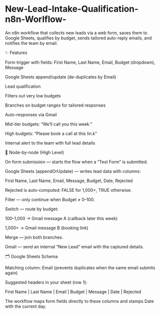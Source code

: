 # New-Lead-Intake-Qualification-n8n-Worlflow-

An n8n workflow that collects new leads via a web form, saves them to Google Sheets, qualifies by budget, sends tailored auto-reply emails, and notifies the team by email.

✨ Features

Form trigger with fields: First Name, Last Name, Email, Budget (dropdown), Message

Google Sheets append/update (de-duplicates by Email)

Lead qualification

Filters out very low budgets

Branches on budget ranges for tailored responses

Auto-responses via Gmail

Mid-tier budgets: “We’ll call you this week.”

High budgets: “Please book a call at this lin.k”

Internal alert to the team with full lead details


🧩 Node-by-node (High Level)

On form submission — starts the flow when a “Test Form” is submitted.

Google Sheets (appendOrUpdate) — writes lead data with columns:

First Name, Last Name, Email, Message, Budget, Date, Rejected

Rejected is auto-computed: FALSE for 1,000+, TRUE otherwise.

Filter — only continue when Budget ≠ 0–100.

Switch — route by budget:

100–1,000 → Gmail message A (callback later this week)

1,000+ → Gmail message B (booking link)

Merge — join both branches.

Gmail — send an internal “New Lead” email with the captured details.


🗂️ Google Sheets Schema

Matching column: Email (prevents duplicates when the same email submits again)

Suggested headers in your sheet (row 1):

First Name | Last Name | Email | Budget  | Message | Date | Rejected

The workflow maps form fields directly to these columns and stamps Date with the current day.
